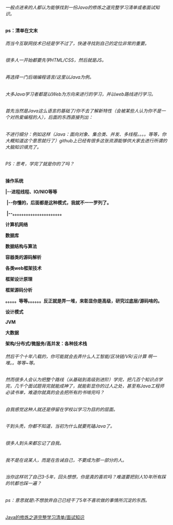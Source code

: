 ###### 一般点进来的人都认为能够找到一份Java的修炼之道完整学习清单或者面试知识。

**ps：清单在文末**

###### 而当今互联网技术已经是学不过了，快速寻找到自己的定位非常的重要。

###### 很多人一开始都要先学HTML/CSS，然后就是JS。

###### 再选择一门后端编程语言/这里以Java为例。

###### 大多Java学习者都是以Web为方向来进行的学习，并以web路线进行学习。

###### 首先当然是Java这么语言的基础了/你不去了解新特性（会被某些人认为你不是一个对热爱编程的人），后面的东西直接列出：

###### 不进行细分：例如这样（Java：面向对象、集合类、并发、多线程。。。。等等，你大概知道这个意思就行了）github上已经有很多这张资源能够供大家去进行所谓的大脑知识填充了。

###### PS：思考，学完了就是你的了吗？

**操作系统**

**|--进程线程、IO/NIO等等**

​		**|--你懂的，后面都是这种模式，我就不一一罗列了。**

​				**|--。。。。。。。。。。。。。。。。。。。。。。**

**计算机网络**

**数据库**

**数据结构与算法**

**容器类的源码解析**

**各类web框架技术**

**框架设计原理**

**框架源码分析**

**。。。。。等等。。。。。。反正就是弄一堆，来彰显你是高级，研究过底层/源码啥的。**

**设计模式**

**JVM**

**大数据**

**架构/分布式/微服务/高并发：各种技术栈**

###### 然后干个十年八载的，你可能就会去弄什么人工智能/区块链/VR/云计算 啊一堆。。等等~等。

###### 然而很多人会认为把整个路线（从基础到高级到进阶）学完，把几百个知识点学完，几千个面试题背完就能成神了，就能彰显你的过人之处，甚至有Java工程师必读书单，难道你就真的会去把所有的书啃完吗？

###### 自我感觉这种人就还是停留在学校以学习为目的的层面。

###### 干到头秃，你都不知道，当初为什么就要死磕Java了。

###### 很多人到头来都忘记了自我。

###### 我不是在说某人，而是在告诫自己，不要成为那一部分的人。

###### 当你这样坑了自己3-5年，回头想想，你是真的喜欢吗？难道要把别人10年所有踩的坑都也踩一遍？

###### ps：意思就是\不想放弃自己已经干了5年不喜欢做的事情所沉淀的东西。



[Java的修炼之道完整学习清单/面试知识](https://github.com/NolanJcn/Java-Is-Simple)

